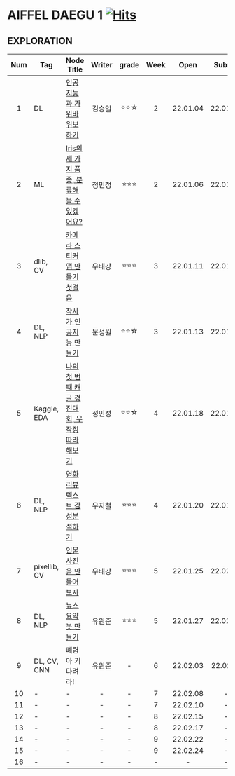 # AIFFEL DAEGU 1 [![Hits](https://hits.seeyoufarm.com/api/count/incr/badge.svg?url=https%3A%2F%2Fgithub.com%2FHRPzz%2FAIFFEL%2Ftree%2Fmain%2FEXPLORATION&count_bg=%2379C83D&title_bg=%23555555&icon=&icon_color=%23E7E7E7&title=hits&edge_flat=false)](https://hits.seeyoufarm.com)

## EXPLORATION
|Num|Tag|Node Title|Writer|grade|Week|Open|Submit|
|:---:|---|---|:---:|:---:|:---:|:---:|:---:|
|1|DL|[인공지능과 가위바위보 하기](https://github.com/HRPzz/AIFFEL/blob/main/EXPLORATION/Node%201/%5BE-01%5D%20rock_scissor_paper_classifier.ipynb)|김승일|⭐⭐☆|2|22.01.04|22.01.05|
|2|ML|[Iris의 세 가지 품종, 분류해볼 수 있겠어요?](https://github.com/HRPzz/AIFFEL/blob/main/EXPLORATION/Node%202/%5BE-02%5D%20wine_classifier.ipynb)|정민정|⭐⭐⭐|2|22.01.06|22.01.11|
|3|dlib, CV|[카메라 스티커앱 만들기 첫걸음](https://github.com/HRPzz/AIFFEL/blob/main/EXPLORATION/Node%203/%5BE-03%5D%20camera_sticker_app.ipynb)|우태강|⭐⭐⭐|3|22.01.11|22.01.15|
|4|DL, NLP|[작사가 인공지능 만들기](https://github.com/HRPzz/AIFFEL/blob/main/EXPLORATION/Node%204/%5BE-04%5D%20AI%20Lyricist.ipynb)|문성원|⭐⭐☆|3|22.01.13|22.01.14|
|5|Kaggle, EDA|[나의 첫 번째 캐글 경진대회, 무작정 따라해보기](https://github.com/HRPzz/AIFFEL/blob/main/EXPLORATION/Node%205/%5BE-05%5D%202019_kaggle_house_price_prediction.ipynb)|정민정|⭐⭐☆|4|22.01.18|22.01.25|
|6|DL, NLP|[영화리뷰 텍스트 감성분석하기](https://github.com/HRPzz/AIFFEL/blob/main/EXPLORATION/Node%206/%5BE-06%5D%20Naver%20movie%20sentiment%20analysis.ipynb)|우지철|⭐⭐⭐|4|22.01.20|22.01.24|
|7|pixellib, CV|[인물사진을 만들어 보자](https://github.com/HRPzz/AIFFEL/blob/main/EXPLORATION/Node%207/%5BE-07%5D%20make_a_portrait.ipynb)|우태강|⭐⭐⭐|5|22.01.25|22.02.01|
|8|DL, NLP|[뉴스 요약봇 만들기](https://github.com/HRPzz/AIFFEL/blob/main/EXPLORATION/Node%208/%5BE-08%5D%20news_summary_bot.ipynb)|유원준|⭐⭐⭐|5|22.01.27|22.02.03|
|9|DL, CV, CNN|폐렴아 기다려라!|유원준|-|6|22.02.03|22.02.xx|
|10|-|-|-|-|7|22.02.08|-|
|11|-|-|-|-|7|22.02.10|-|
|12|-|-|-|-|8|22.02.15|-|
|13|-|-|-|-|8|22.02.17|-|
|14|-|-|-|-|9|22.02.22|-|
|15|-|-|-|-|9|22.02.24|-|
|16|-|-|-|-|-|-|-|
